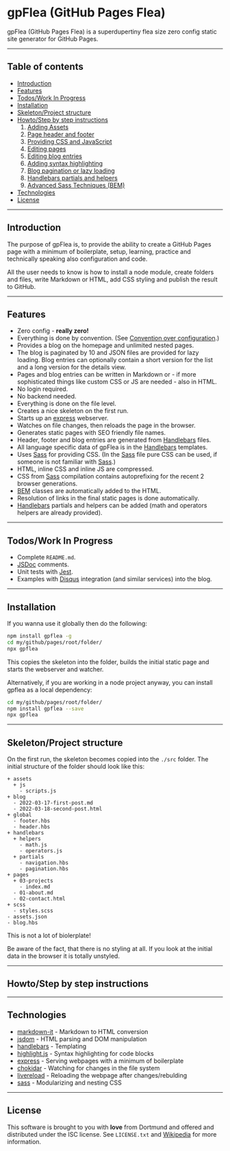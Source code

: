 # gpFlea (GitHub Pages Flea)

gpFlea (GitHub Pages Flea) is a superdupertiny flea size zero config static site generator for GitHub Pages.

---

## Table of contents

- [Introduction](#introduction)
- [Features](#features)
- [Todos/Work In Progress](#todos)
- [Installation](#installation)
- [Skeleton/Project structure](#skeleton)
- [Howto/Step by step instructions](#howto)
  1. [Adding Assets](#adding-assets)
  2. [Page header and footer](#global-html)
  3. [Providing CSS and JavaScript](#css-javascript)
  4. [Editing pages](#editing-pages)
  5. [Editing blog entries](#editing-blog-entries)
  6. [Adding syntax highlighting](#syntax-highlighting)
  7. [Blog pagination or lazy loading](#blog-pagination-lazy-loading)
  8. [Handlebars partials and helpers](#handlebars-partials-helpers)
  9. [Advanced Sass Techniques (BEM)](#sass-bem)
- [Technologies](#technologies)
- [License](#license)

---

## <a name="introduction"></a> Introduction

The purpose of gpFlea is, to provide the ability to create a GitHub Pages page with a minimum of boilerplate, setup, learning, practice and technically speaking also configuration and code.

All the user needs to know is how to install a node module, create folders and files, write Markdown or HTML, add CSS styling and publish the result to GitHub.

---

## <a name="features"></a> Features

- Zero config - **really zero!**
- Everything is done by convention. (See [Convention over configuration](https://en.wikipedia.org/wiki/Convention_over_configuration).)
- Provides a blog on the homepage and unlimited nested pages.
- The blog is paginated by 10 and JSON files are provided for lazy loading. Blog entries can optionally contain a short version for the list and a long version for the details view.
- Pages and blog entries can be written in Markdown or - if more sophisticated things like custom CSS or JS are needed - also in HTML.
- No login required.
- No backend needed.
- Everything is done on the file level.
- Creates a nice skeleton on the first run.
- Starts up an [express](https://github.com/expressjs/express) webserver.
- Watches on file changes, then reloads the page in the browser.
- Generates static pages with SEO friendly file names.
- Header, footer and blog entries are generated from [Handlebars](https://handlebarsjs.com/) files.
- All language specific data of gpFlea is in the [Handlebars](https://handlebarsjs.com/) templates.
- Uses [Sass](https://sass-lang.com/) for providing CSS. (In the [Sass](https://sass-lang.com/) file pure CSS can be used, if someone is not familiar with [Sass](https://sass-lang.com/).)
- HTML, inline CSS and inline JS are compressed.
- CSS from [Sass](https://sass-lang.com/) compilation contains autoprefixing for the recent 2 browser generations.
- [BEM](http://getbem.com/introduction/) classes are automatically added to the HTML.
- Resolution of links in the final static pages is done automatically.
- [Handlebars](https://handlebarsjs.com/) partials and helpers can be added (math and operators helpers are already provided).

---

## <a name="todos"></a> Todos/Work In Progress

- Complete `README.md`.
- [JSDoc](https://jsdoc.app/) comments.
- Unit tests with [Jest](https://jestjs.io/).
- Examples with [Disqus](https://disqus.com/pricing/) integration (and similar services) into the blog.

---

## <a name="installation"></a> Installation

If you wanna use it globally then do the following:

```sh
npm install gpflea -g
cd my/github/pages/root/folder/
npx gpflea
```

This copies the skeleton into the folder, builds the initial static page and starts the webserver and watcher.

Alternatively, if you are working in a node project anyway, you can install gpflea as a local dependency:

```sh
cd my/github/pages/root/folder/
npm install gpflea --save
npx gpflea
```

---

## <a name="skeleton"></a> Skeleton/Project structure

On the first run, the skeleton becomes copied into the `./src` folder. The initial structure of the folder should look like this:

```
+ assets
  + js
    - scripts.js
+ blog
  - 2022-03-17-first-post.md
  - 2022-03-18-second-post.html
+ global
  - footer.hbs
  - header.hbs
+ handlebars
  + helpers
    - math.js
    - operators.js
  + partials
    - navigation.hbs
    - pagination.hbs
+ pages
  + 03-projects
    - index.md
  - 01-about.md
  - 02-contact.html
+ scss
  - styles.scss
- assets.json
- blog.hbs
```

This is not a lot of biolerplate!

Be aware of the fact, that there is no styling at all. If you look at the initial data in the browser it is totally unstyled.

---

## <a name="howto"></a> Howto/Step by step instructions

---

## <a name="technologies"></a> Technologies

- [markdown-it](https://github.com/markdown-it/markdown-it) - Markdown to HTML conversion
- [jsdom](https://github.com/jsdom/jsdom) - HTML parsing and DOM manipulation
- [handlebars](https://github.com/handlebars-lang/handlebars.js/) - Templating
- [highlight.js](https://github.com/highlightjs/highlight.js/) - Syntax highlighting for code blocks
- [express](https://github.com/expressjs/express) - Serving webpages with a minimum of boilerplate
- [chokidar](https://github.com/paulmillr/chokidar) - Watching for changes in the file system
- [livereload](https://github.com/napcs/node-livereload) - Reloading the webpage after changes/rebulding
- [sass](https://github.com/sass/sass) - Modularizing and nesting CSS

---

## <a name="license"></a> License

This software is brought to you with **love** from Dortmund and offered and distributed under the ISC license. See `LICENSE.txt` and [Wikipedia](https://en.wikipedia.org/wiki/ISC_license) for more information.
